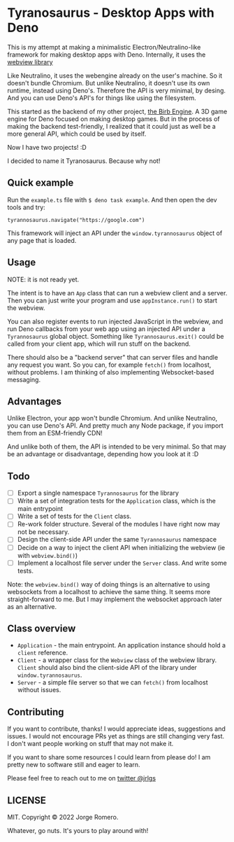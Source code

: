 # Tyranosaurus - Desktop Apps with Deno

This is my attempt at making a minimalistic Electron/Neutralino-like framework for making desktop apps with Deno. Internally, it uses the [webview library](https://github.com/webview/webview_deno)

Like Neutralino, it uses the webengine already on the user's machine. So it doesn't bundle Chromium. But unlike Neutralino, it doesn't use its own runtime, instead using Deno's. Therefore the API is very minimal, by desing. And you can use Deno's API's for things like using the filesystem.

This started as the backend of my other project, [the Birb Engine](https://github.com/JorchRL/Birb-Engine-Desktop3D-with-Deno). A 3D game engine for Deno focused on making desktop games. But in the process of making the backend test-friendly, I realized that it could just as well be a more general API, which could be used by itself.

Now I have two projects! :D

I decided to name it Tyranosaurus. Because why not!

## Quick example

Run the `example.ts` file with `$ deno task example`. And then open the dev tools and try:

```
tyrannosaurus.navigate("https://google.com")
```

This framework will inject an API under the `window.tyrannosaurus` object of any page that is loaded.


## Usage

NOTE: it is not ready yet.

The intent is to have an `App` class that can run a webview client and a server. Then you can just write your program and use `appInstance.run()` to start the webview.

You can also register events to run injected JavaScript in the webview, and run Deno callbacks from your web app using an injected API under a `Tyrannosaurus` global object. Something like `Tyrannosaurus.exit()` could be called from your client app, which will run stuff on the backend. 

There should also be a "backend server" that can server files and handle any request you want. So you can, for example `fetch()` from localhost, without problems. I am thinking of also implementing Websocket-based messaging.

## Advantages

Unlike Electron, your app won't bundle Chromium. And unlike Neutralino, you can use Deno's API. And pretty much any Node package, if you import them from an ESM-friendly CDN!

And unlike both of them, the API is intended to be very minimal. So that may be an advantage or disadvantage, depending how you look at it :D

## Todo

- [ ] Export a single namespace `Tyrannosaurus` for the library
- [ ] Write a set of integration tests for the `Application` class, which is the main entrypoint
- [ ] Write a set of tests for the `Client` class.
- [ ] Re-work folder structure. Several of the modules I have right now may not be necessary.
- [ ] Design the client-side API under the same `Tyrannosaurus` namespace
- [ ] Decide on a way to inject the client API when initializing the webview (ie with `webview.bind()`)
- [ ] Implement a localhost file server under the `Server` class. And write some tests.

Note: the `webview.bind()` way of doing things is an alternative to using websockets from a localhost to achieve the same thing. It seems more straight-forward to me. But I may implement the websocket approach later as an alternative.

## Class overview

- `Application` - the main entrypoint. An application instance should hold a `client` reference.
- `Client` - a wrapper class for the `Webview` class of the webview library. `Client` should also bind the client-side API of the library under `window.tyrannosaurus`.
- `Server` - a simple file server so that we can `fetch()` from localhost without issues.

## Contributing

If you want to contribute, thanks! I would appreciate ideas, suggestions and issues. I would not encourage PRs yet as things are still changing very fast. I don't want people working on stuff that may not make it.

If you want to share some resources I could learn from please do! I am pretty new to software still and eager to learn. 

Please feel free to reach out to me on [twitter @jrlgs](https://twitter.com/jrlgs) 

## LICENSE

MIT. Copyright © 2022 Jorge Romero. 

Whatever, go nuts. It's yours to play around with!
